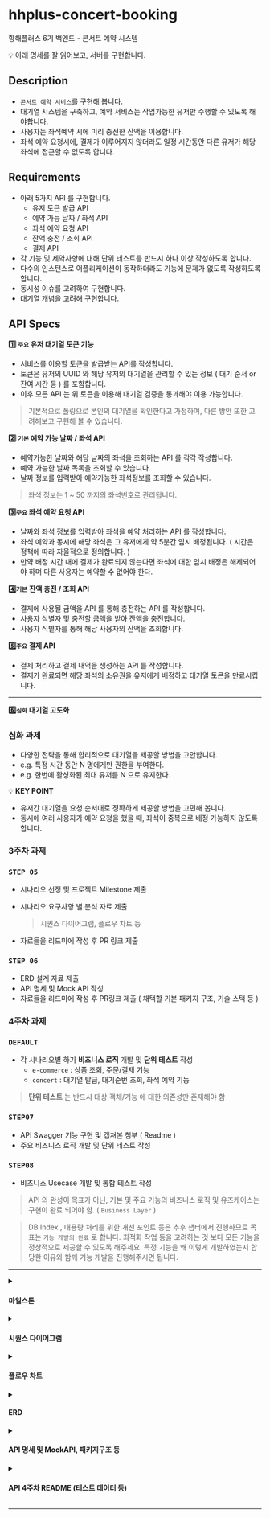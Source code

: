 # hhplus-concert-booking
항해플러스 6기 백엔드 - 콘서트 예약 시스템

<aside>
💡 아래 명세를 잘 읽어보고, 서버를 구현합니다.

</aside>

## Description

- `콘서트 예약 서비스`를 구현해 봅니다.
- 대기열 시스템을 구축하고, 예약 서비스는 작업가능한 유저만 수행할 수 있도록 해야합니다.
- 사용자는 좌석예약 시에 미리 충전한 잔액을 이용합니다.
- 좌석 예약 요청시에, 결제가 이루어지지 않더라도 일정 시간동안 다른 유저가 해당 좌석에 접근할 수 없도록 합니다.

## Requirements

- 아래 5가지 API 를 구현합니다.
    - 유저 토큰 발급 API
    - 예약 가능 날짜 / 좌석 API
    - 좌석 예약 요청 API
    - 잔액 충전 / 조회 API
    - 결제 API
- 각 기능 및 제약사항에 대해 단위 테스트를 반드시 하나 이상 작성하도록 합니다.
- 다수의 인스턴스로 어플리케이션이 동작하더라도 기능에 문제가 없도록 작성하도록 합니다.
- 동시성 이슈를 고려하여 구현합니다.
- 대기열 개념을 고려해 구현합니다.

## API Specs

**1️⃣ `주요` 유저 대기열 토큰 기능**

- 서비스를 이용할 토큰을 발급받는 API를 작성합니다.
- 토큰은 유저의 UUID 와 해당 유저의 대기열을 관리할 수 있는 정보 ( 대기 순서 or 잔여 시간 등 ) 를 포함합니다.
- 이후 모든 API 는 위 토큰을 이용해 대기열 검증을 통과해야 이용 가능합니다.

> 기본적으로 폴링으로 본인의 대기열을 확인한다고 가정하며, 다른 방안 또한 고려해보고 구현해 볼 수 있습니다.
> 

**2️⃣ `기본` 예약 가능 날짜 / 좌석 API**

- 예약가능한 날짜와 해당 날짜의 좌석을 조회하는 API 를 각각 작성합니다.
- 예약 가능한 날짜 목록을 조회할 수 있습니다.
- 날짜 정보를 입력받아 예약가능한 좌석정보를 조회할 수 있습니다.

> 좌석 정보는 1 ~ 50 까지의 좌석번호로 관리됩니다.
> 

**3️⃣`주요` 좌석 예약 요청 API**

- 날짜와 좌석 정보를 입력받아 좌석을 예약 처리하는 API 를 작성합니다.
- 좌석 예약과 동시에 해당 좌석은 그 유저에게 약 5분간 임시 배정됩니다. ( 시간은 정책에 따라 자율적으로 정의합니다. )
- 만약 배정 시간 내에 결제가 완료되지 않는다면 좌석에 대한 임시 배정은 해제되어야 하며 다른 사용자는 예약할 수 없어야 한다.

**4️⃣`기본`**  **잔액 충전 / 조회 API**

- 결제에 사용될 금액을 API 를 통해 충전하는 API 를 작성합니다.
- 사용자 식별자 및 충전할 금액을 받아 잔액을 충전합니다.
- 사용자 식별자를 통해 해당 사용자의 잔액을 조회합니다.

**5️⃣`주요` 결제 API**

- 결제 처리하고 결제 내역을 생성하는 API 를 작성합니다.
- 결제가 완료되면 해당 좌석의 소유권을 유저에게 배정하고 대기열 토큰을 만료시킵니다.

---

**6️⃣`심화` 대기열 고도화**

### 심화 과제

- 다양한 전략을 통해 합리적으로 대기열을 제공할 방법을 고안합니다.
- e.g. 특정 시간 동안 N 명에게만 권한을 부여한다.
- e.g. 한번에 활성화된 최대 유저를 N 으로 유지한다.

💡 **KEY POINT**

- 유저간 대기열을 요청 순서대로 정확하게 제공할 방법을 고민해 봅니다.
- 동시에 여러 사용자가 예약 요청을 했을 때, 좌석이 중복으로 배정 가능하지 않도록 합니다.

### 3주차 과제

### **`STEP 05`**

- 시나리오 선정 및 프로젝트 Milestone 제출
- 시나리오 요구사항 별 분석 자료 제출
    
    > 시퀀스 다이어그램, 플로우 차트 등
    > 
- 자료들을 리드미에 작성 후 PR 링크 제출

### **`STEP 06`**

- ERD 설계 자료 제출
- API 명세 및 Mock API 작성
- 자료들을 리드미에 작성 후 PR링크 제출 ( 채택할 기본 패키지 구조, 기술 스택 등 )

### 4주차 과제

### **`DEFAULT`**

- 각 시나리오별 하기 **비즈니스 로직** 개발 및 **단위 테스트** 작성
    - `e-commerce` : 상품 조회, 주문/결제 기능
    - `concert` : 대기열 발급, 대기순번 조회, 좌석 예약 기능

> **단위 테스트** 는 반드시 대상 객체/기능 에 대한 의존성만 존재해야 함
> 

### **`STEP07`**

- API Swagger 기능 구현 및 캡쳐본 첨부 ( Readme )
- 주요 비즈니스 로직 개발 및 단위 테스트 작성

### **`STEP08`**

- 비즈니스 Usecase 개발 및 통합 테스트 작성

> API 의 완성이 목표가 아닌, 기본 및 주요 기능의 비즈니스 로직 및 유즈케이스는 구현이 완료 되어야 함. ( `Business Layer` )
> 

> DB Index , 대용량 처리를 위한 개선 포인트 등은 추후 챕터에서 진행하므로 목표는 `기능 개발의 완료` 로 합니다. 최적화 작업 등을 고려하는 것 보다 모든 기능을 정상적으로 제공할 수 있도록 해주세요. 특정 기능을 왜 이렇게 개발하였는지 합당한 이유와 함께 기능 개발을 진행해주시면 됩니다.
>
-----------
<details>
<summary>
<h4>마일스톤</h4>
</summary>
<div markdown="1">
https://github.com/users/Saru-github/projects/1
</div>
</details>

<details>
<summary>
<h4>시퀀스 다이어그램</h4>
</summary>
<div markdown="1">
https://github.com/Saru-github/hhplus-concert-booking/blob/step6/docs/sequence_diagram.md
</div>
</details>

<details>
<summary>
<h4>플로우 차트</h4>
</summary>
<div markdown="1">
https://github.com/Saru-github/hhplus-concert-booking/blob/step8/docs/flow_chart.md
</div>
</details>


<details>
<summary>
<h4>ERD</h4>
</summary>
<div markdown="1">
https://github.com/Saru-github/hhplus-concert-booking/blob/step8/docs/ERD.md
</div>
</details>

<details>
<summary>
<h4>API 명세 및 MockAPI, 패키지구조 등</h4>
</summary>
<div markdown="1">
https://github.com/Saru-github/hhplus-concert-booking/blob/step6/docs/API.md
</div>
</details>

<details>
<summary>
<h4>API 4주차 README (테스트 데이터 등)</h4>
</summary>
<div markdown="1">
https://github.com/Saru-github/hhplus-concert-booking/blob/step8/WEEK4_README.md
</div>
</details>

-----------
